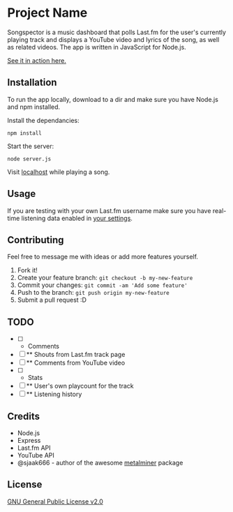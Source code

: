 # Project Name

Songspector is a music dashboard that polls Last.fm for the user's currently playing track and displays a YouTube video and lyrics of the song, as well as related videos. The app is written in JavaScript for Node.js.

[See it in action here.](http://songspector-omnichronous.rhcloud.com/)

## Installation

To run the app locally, download to a dir and make sure you have Node.js and npm installed.

Install the dependancies:

    npm install

Start the server:
    
    node server.js

Visit [localhost](http://localhost) while playing a song.

## Usage

If you are testing with your own Last.fm username make sure you have real-time listening data enabled in [your settings](http://www.last.fm/settings/inboxoptions).

## Contributing

Feel free to message me with ideas or add more features yourself.

1. Fork it!
2. Create your feature branch: `git checkout -b my-new-feature`
3. Commit your changes: `git commit -am 'Add some feature'`
4. Push to the branch: `git push origin my-new-feature`
5. Submit a pull request :D

## TODO

- [ ] * Comments
- [ ] ** Shouts from Last.fm track page
- [ ] ** Comments from YouTube video
- [ ] * Stats
- [ ] ** User's own playcount for the track
- [ ] ** Listening history

## Credits

* Node.js
* Express
* Last.fm API
* YouTube API
* @sjaak666 - author of the awesome [metalminer](https://github.com/sjaak666/metalminer) package


## License

[GNU General Public License v2.0](http://www.gnu.org/licenses/gpl-2.0.txt)